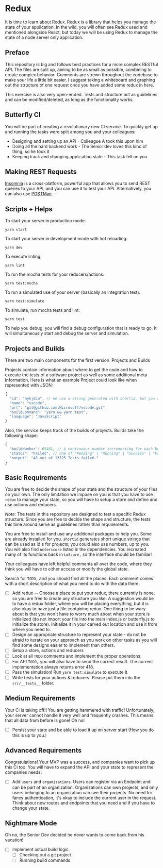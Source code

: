 # Redux

It is time to learn about Redux. Redux is a library that helps you manage the state of your application.
In the wild, you will often see Redux used and mentioned alongside React, but today we will be using Redux to manage the state of a node server only application.

## Preface

This repository is big and follows best practices for a more complex RESTful API. The files are split up, aiming to be as small as possible, combining to create complex behavior. Comments are strewn throughout the codebase to make your life a little bit easier. I suggest taking a whiteboard and graphing out the structure of one request once you have added some redux in here. 

This exercise is also very open-ended. Tests and structure act as guidelines and can be modified/deleted, as long as the functionality works.

## Butterfly CI

You will be part of creating a revolutionary new CI service. To quickly get up and running the tasks were split among you and your colleagues:

* Designing and setting up an API - Colleague A took this upon him
* Doing all the hard backend work - The Senior dev loves this kind of thing, so he took it
* Keeping track and changing application state - This task fell on you

## Making REST Requests

[Insomnia](https://insomnia.rest/) is a cross-platform, powerful app that allows you to send REST queries to your API, and you can use it to test your API. Alternatively, you can also use [POSTMan](https://www.getpostman.com/).

## Scripts + Helps

To start your server in production mode:

```
yarn start
```

To start your server in development mode with hot reloading:

```
yarn dev
```

To execute linting:

```
yarn lint
```

To run the mocha tests for your reducers/actions:

```
yarn test:mocha
```

To run a simulated use of your server (basically an integration test):

```
yarn test:simulate
```

To simulate, run mocha tests and lint:

```
yarn test
```

To help you debug, you will find a debug configuration that is ready to go. It will simultaneously start and debug the server and simulation.

## Projects and Builds

There are two main components for the first version: Projects and Builds

Projects contain information about where to get the code and how to execute the tests of a software project as well as some additional meta information. Here is what an example Project could look like when represented with JSON:

```js
{
  "id": "hykjdLm", // We use a string generated with shortid, but you are free to use another datatype
  "name": "vscode",
  "url": "git@github.com:Microsoft/vscode.git",
  "buildCommand": "yarn && yarn test",
  "language": "JavaScript"
}
```

Also, the service keeps track of the builds of projects. Builds take the following shape:

```js
{
  "buildNumber": 65481, // A continuous number incrementing for each build in a project
  "status": "Failed", // One of "Pending" | "Running" | "Success" | "Failed"
  "output": "48 out of 13325 Tests failed."
}
```

## Basic Requirements

You are free to decide the shape of your state and the structure of your files on your own.
The only limitation we impose on you is that you have to use `redux` to manage your state, so you will have to
setup a store and define and use actions and reducers.

*Note:* The tests in this repository are designed to test a specific Redux structure. Since you are free to decide the shape and structure, the tests this time around serve as guidelines rather than requirements. 

You are free to install and use any additional packages to help you. Some are already installed for you. `shortid` generates short unique strings that can be used as id's for projects; you could also use numbers, up to you. You will also find `underscore` listed in the dependencies. You recreated many of its functions back in `LoScore,` so the interface should be familiar!

Your colleagues have left helpful comments all over the code, where they think you will have to either access or modify the global state.

Search for `TODO,` and you should find all the places. Each comment comes with a short description of what you need to do with the data there.

* [ ] Add redux -- Choose a place to put your redux, there currently is none, so you are free to create any structure you like. A suggestion would be to have a redux folder, where you will be placing everything, but it is also okay to have just a file containing redux. One thing to be wary about is that you won't have to worry much about when your store is initialized (do not import your file into the main index.js or butterfly.js to initialize the store). Initialize it in your carved out location and use it from where you need to.
* [ ] Design an appropriate structure to represent your state - do not be afraid to iterate on your approach as you work on other tasks as you will find some designs easier to implement than others.
* [ ] Setup a store, actions and reducers
* [ ] Look at all `TODO` comments and implement the proper operations.
* [ ] For API `TODO,` you will also have to send the correct result. The current implementation always returns error 418.
* [ ] Pass the simulation! Run `yarn test:simulate` to execute it.
* [ ] Write tests for your actions & reducers. Please put them into the `src/__tests__` folder.

## Medium Requirements

Your CI is taking off!! You are getting hammered with traffic! Unfortunately, your server cannot handle it very well and frequently crashes.
This means that all data from before is gone! Oh no!

* [ ] Persist your state and be able to load it up on server start (How you do this is up to you.)

## Advanced Requirements

Congratulations! Your MVP was a success, and companies want to pick up this CI too.
You will have to expand the API and your state to represent the companies needs:

* [ ] Add `users` and `organizations`. Users can register via an Endpoint and can be part of an organization. Organizations can own projects, and only users belonging to an organization can see their projects. No need for fancy authentication, it's okay to include the current user in the request.
      Think about new routes and endpoints that you need and if you have to change your state.

## Nightmare Mode

Oh no, the Senior Dev decided he never wants to come back from his vacation!

* [ ] Implement actual build logic.
  * [ ] Checking out a git project
  * [ ] Running build commands
